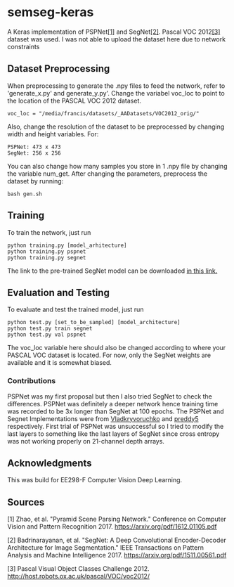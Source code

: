 # semseg-keras
A Keras implementation of PSPNet[[1]](https://arxiv.org/pdf/1612.01105.pdf) and SegNet[[2]](https://arxiv.org/pdf/1612.01105.pdf). Pascal VOC 2012[[3]](http://host.robots.ox.ac.uk/pascal/VOC/voc2012/)  dataset was used. I was not able to upload the dataset here due to network constraints

## Dataset Preprocessing
When preprocessing to generate the .npy files to feed the network, refer to 'generate_x.py' and generate_y.py'. Change the variabel voc_loc to point to the location of the PASCAL VOC 2012 dataset.
```
voc_loc = "/media/francis/datasets/_AADatasets/VOC2012_orig/"
```
Also, change the resolution of the dataset to be preprocessed by changing width and height variables. For:
```
PSPNet: 473 x 473
SegNet: 256 x 256
```
You can also change how many samples you store in 1 .npy file by changing the variable num_get.
After changing the parameters, preprocess the dataset by running:
```
bash gen.sh
```

## Training
To train the network, just run
```
python training.py [model_arhitecture]
python training.py pspnet
python training.py segnet
```
The link to the pre-trained SegNet model can be downloaded [in this link.](https://drive.google.com/file/d/1aLOaiASl2KgERhOZ9iNt6D9AZgKCWDlF/view?usp=sharing)

## Evaluation and Testing
To evaluate and test the trained model, just run
```
python test.py [set_to_be_sampled] [model_architecture]
python test.py train segnet
python test.py val pspnet
```
The voc_loc variable here should also be changed according to where your PASCAL VOC dataset is located. For now, only the SegNet weights are available and it is somewhat biased.

### Contributions

PSPNet was my first proposal but then I also tried SegNet to check the differences. PSPNet was definitely a deeper network hence training time was recorded to be 3x longer than SegNet at 100 epochs. The PSPNet and Segnet Implementations were from [Vladkryvoruchko](https://github.com/Vladkryvoruchko/PSPNet-Keras-tensorflow) and [preddy5](https://github.com/preddy5/segnet) respectively. First trial of PSPNet was unsuccessful so I tried to modify the last layers to something like the last layers of SegNet since cross entropy was not working properly on 21-channel depth arrays.

## Acknowledgments
This was build for EE298-F Computer Vision Deep Learning.

## Sources
[1] Zhao, et al. "Pyramid Scene Parsing Network." Conference on Computer Vision and Pattern Recognition 2017. https://arxiv.org/pdf/1612.01105.pdf

[2] Badrinarayanan, et al. "SegNet: A Deep Convolutional Encoder-Decoder Architecture for Image Segmentation." IEEE Transactions on Pattern Analysis and Machine Intelligence 2017. https://arxiv.org/pdf/1511.00561.pdf

[3] Pascal Visual Object Classes Challenge 2012. http://host.robots.ox.ac.uk/pascal/VOC/voc2012/
